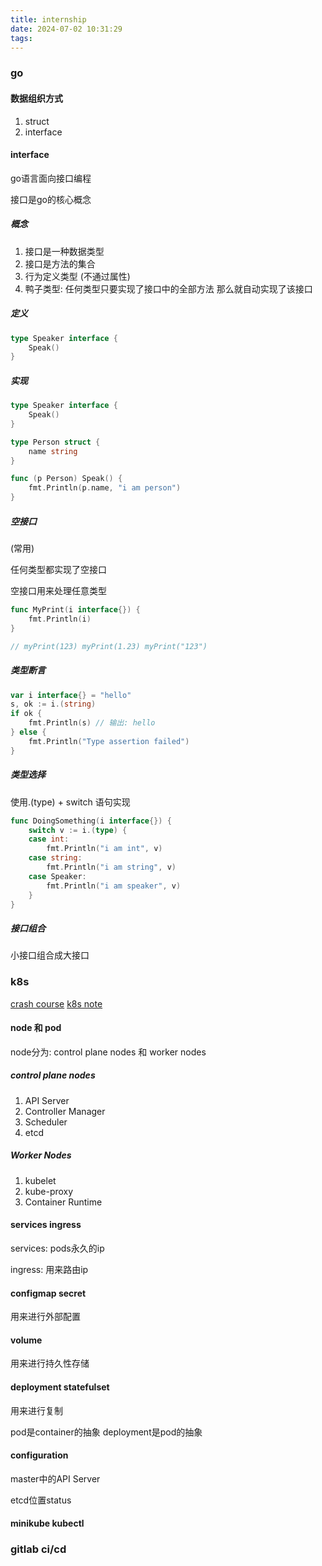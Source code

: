 ```yaml
---
title: internship
date: 2024-07-02 10:31:29
tags:
---
```


### go

#### 数据组织方式

1. struct
2. interface

#### interface

go语言面向接口编程

接口是go的核心概念

##### 概念

1. 接口是一种数据类型
2. 接口是方法的集合
3. 行为定义类型 (不通过属性)
4. 鸭子类型: 任何类型只要实现了接口中的全部方法 那么就自动实现了该接口


##### 定义

```go
type Speaker interface {
    Speak()
}
```

##### 实现

```go
type Speaker interface {
	Speak()
}

type Person struct {
	name string
}

func (p Person) Speak() {
	fmt.Println(p.name, "i am person")
}
```

##### 空接口

(常用)

任何类型都实现了空接口

空接口用来处理任意类型

```go
func MyPrint(i interface{}) {
	fmt.Println(i)
}

// myPrint(123) myPrint(1.23) myPrint("123")
```

##### 类型断言

```go
var i interface{} = "hello"
s, ok := i.(string)
if ok {
	fmt.Println(s) // 输出: hello
} else {
	fmt.Println("Type assertion failed")
}
```

##### 类型选择

使用.(type) + switch 语句实现

```go
func DoingSomething(i interface{}) {
	switch v := i.(type) {
	case int:
		fmt.Println("i am int", v)
	case string:
		fmt.Println("i am string", v)
	case Speaker:
		fmt.Println("i am speaker", v)
	}
}
```

##### 接口组合

小接口组合成大接口


### k8s

[crash course](https://www.youtube.com/watch?v=s_o8dwzRlu4)
[k8s note](https://www.yuque.com/fairy-era/yg511q/szg74m)

#### node 和 pod

node分为: control plane nodes 和 worker nodes

##### control plane nodes

1. API Server
2. Controller Manager
3. Scheduler
4. etcd


##### Worker Nodes

1. kubelet
2. kube-proxy
3. Container Runtime


#### services ingress

services: pods永久的ip

ingress: 用来路由ip

#### configmap secret 

用来进行外部配置

#### volume

用来进行持久性存储

#### deployment statefulset

用来进行复制

pod是container的抽象
deployment是pod的抽象

#### configuration

master中的API Server

etcd位置status



#### minikube kubectl


### gitlab ci/cd

